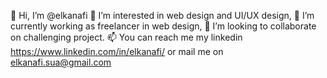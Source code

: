 👋 Hi, I’m @elkanafi
👀 I’m interested in web design and UI/UX design, 🌱 I’m currently working as freelancer in web design, 💞️ I’m looking to collaborate
on challenging project. 📫 You can reach me my linkedin https://www.linkedin.com/in/elkanafi/ or mail me on elkanafi.sua@gmail.com


